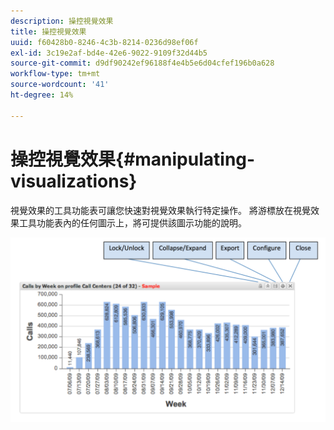 ```yaml
---
description: 操控視覺效果
title: 操控視覺效果
uuid: f60428b0-8246-4c3b-8214-0236d98ef06f
exl-id: 3c19e2af-bd4e-42e6-9022-9109f32d44b5
source-git-commit: d9df90242ef96188f4e4b5e6d04cfef196b0a628
workflow-type: tm+mt
source-wordcount: '41'
ht-degree: 14%

---
```


# 操控視覺效果{#manipulating-visualizations}

視覺效果的工具功能表可讓您快速對視覺效果執行特定操作。 將游標放在視覺效果工具功能表內的任何圖示上，將可提供該圖示功能的說明。

![](assets/manipulate_visual.png)
